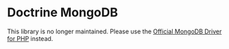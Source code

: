 # Doctrine MongoDB

This library is no longer maintained. Please use the [Official MongoDB Driver for PHP](https://docs.mongodb.com/drivers/php/) instead.
